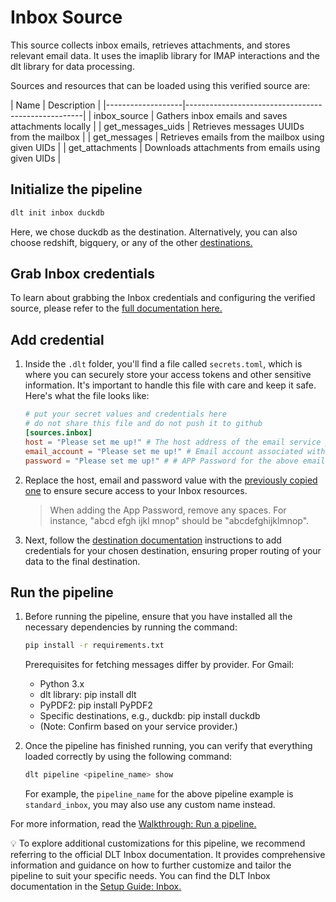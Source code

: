 # Inbox Source

This source collects inbox emails, retrieves attachments, and stores relevant email data. It uses
the imaplib library for IMAP interactions and the dlt library for data processing.

Sources and resources that can be loaded using this verified source are:

| Name | Description | |-------------------|----------------------------------------------------| |
inbox_source | Gathers inbox emails and saves attachments locally | | get_messages_uids | Retrieves
messages UUIDs from the mailbox | | get_messages | Retrieves emails from the mailbox using given
UIDs | | get_attachments | Downloads attachments from emails using given UIDs |

## Initialize the pipeline

```bash
dlt init inbox duckdb
```

Here, we chose duckdb as the destination. Alternatively, you can also choose redshift, bigquery, or
any of the other [destinations.](https://dlthub.com/docs/dlt-ecosystem/destinations/)

## Grab Inbox credentials

To learn about grabbing the Inbox credentials and configuring the verified source, please refer to
the
[full documentation here.](https://dlthub.com/docs/dlt-ecosystem/verified-sources/inbox#grab-credentials)

## Add credential

1. Inside the `.dlt` folder, you'll find a file called `secrets.toml`, which is where you can
   securely store your access tokens and other sensitive information. It's important to handle this
   file with care and keep it safe. Here's what the file looks like:

   ```toml
   # put your secret values and credentials here
   # do not share this file and do not push it to github
   [sources.inbox]
   host = "Please set me up!" # The host address of the email service provider.
   email_account = "Please set me up!" # Email account associated with the service.
   password = "Please set me up!" # # APP Password for the above email account.
   ```

1. Replace the host, email and password value with the [previously copied one](#grab-credentials) to
   ensure secure access to your Inbox resources.

   > When adding the App Password, remove any spaces. For instance, "abcd efgh ijkl mnop" should be
   > "abcdefghijklmnop".

1. Next, follow the [destination documentation](../../dlt-ecosystem/destinations) instructions to
   add credentials for your chosen destination, ensuring proper routing of your data to the final
   destination.

## Run the pipeline

1. Before running the pipeline, ensure that you have installed all the necessary dependencies by
   running the command:

   ```bash
   pip install -r requirements.txt
   ```

   Prerequisites for fetching messages differ by provider. For Gmail:

   - Python 3.x
   - dlt library: pip install dlt
   - PyPDF2: pip install PyPDF2
   - Specific destinations, e.g., duckdb: pip install duckdb
   - (Note: Confirm based on your service provider.)

1. Once the pipeline has finished running, you can verify that everything loaded correctly by using
   the following command:

   ```bash
   dlt pipeline <pipeline_name> show
   ```

   For example, the `pipeline_name` for the above pipeline example is `standard_inbox`, you may also
   use any custom name instead.

For more information, read the [Walkthrough: Run a pipeline.](../../walkthroughs/run-a-pipeline)

💡 To explore additional customizations for this pipeline, we recommend referring to the official DLT
Inbox documentation. It provides comprehensive information and guidance on how to further customize
and tailor the pipeline to suit your specific needs. You can find the DLT Inbox documentation in
the [Setup Guide: Inbox.](https://dlthub.com/docs/dlt-ecosystem/verified-sources/inbox)
